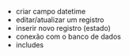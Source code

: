 - criar campo datetime
- editar/atualizar um registro
- inserir novo registro (estado)
- conexão com o banco de dados
- includes